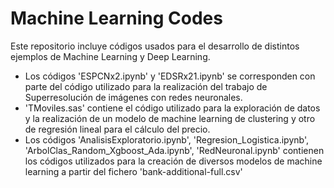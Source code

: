# Machine Learning Codes
Este repositorio incluye códigos usados para el desarrollo de distintos ejemplos de Machine Learning y Deep Learning.
- Los códigos 'ESPCNx2.ipynb' y 'EDSRx21.ipynb' se corresponden con parte del código utilizado para la realización del trabajo de Superresolución de imágenes con redes neuronales.
- 'TMoviles.sas' contiene el código utilizado para la exploración de datos y la realización de un modelo de machine learning de clustering y otro de regresión lineal para el cálculo del precio.
- Los códigos 'AnalisisExploratorio.ipynb', 'Regresion_Logistica.ipynb', 'ArbolClas_Random_Xgboost_Ada.ipynb', 'RedNeuronal.ipynb' contienen los códigos utilizados para la creación de diversos modelos de machine learning a partir del fichero 'bank-additional-full.csv'
